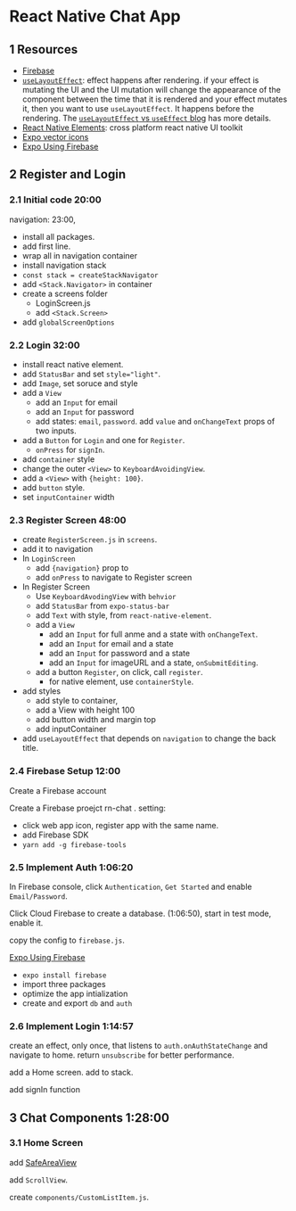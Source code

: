 # React Native Chat App

## 1 Resources

- [Firebase](https://youtu.be/O17OWyx08Cg)
- [`useLayoutEffect`](https://youtu.be/Ka1RrabgybI): effect happens after rendering. if your effect is mutating the UI and the UI mutation will change the appearance of the component between the time that it is rendered and your effect mutates it, then you want to use `useLayoutEffect`. It happens before the rendering. The [`useLayoutEffect` vs `useEffect` blog](https://daveceddia.com/useeffect-vs-uselayouteffect/) has more details.
- [React Native Elements](https://reactnativeelements.com/): cross platform react native UI toolkit
- [Expo vector icons](https://docs.expo.io/guides/icons/)
- [Expo Using Firebase](https://docs.expo.io/guides/using-firebase/)

## 2 Register and Login

### 2.1 Initial code 20:00

navigation: 23:00,

- install all packages.
- add first line.
- wrap all in navigation container
- install navigation stack
- `const stack = createStackNavigator`
- add `<Stack.Navigator>` in container
- create a screens folder
  - LoginScreen.js
  - add `<Stack.Screen>`
- add `globalScreenOptions`

### 2.2 Login 32:00

- install react native element.
- add `StatusBar` and set `style="light"`.
- add `Image`, set soruce and style
- add a `View`
  - add an `Input` for email
  - add an `Input` for password
  - add states: `email`, `password`. add `value` and `onChangeText` props of two inputs.
- add a `Button` for `Login` and one for `Register`.
  - `onPress` for `signIn`.
- add `container` style
- change the outer `<View>` to `KeyboardAvoidingView`.
- add a `<View>` with `{height: 100}`.
- add `button` style.
- set `inputContainer` width

### 2.3 Register Screen 48:00

- create `RegisterScreen.js` in `screens`.
- add it to navigation
- In `LoginScreen`
  - add `{navigation}` prop to
  - add `onPress` to navigate to Register screen
- In Register Screen
  - Use `KeyboardAvodingView` with `behvior`
  - add `StatusBar` from `expo-status-bar`
  - add `Text` with style, from `react-native-element`.
  - add a `View`
    - add an `Input` for full anme and a state with `onChangeText`.
    - add an `Input` for email and a state
    - add an `Input` for password and a state
    - add an `Input` for imageURL and a state, `onSubmitEditing`.
  - add a button `Register`, on click, call `register`.
    - for native element, use `containerStyle`.
- add styles
  - add style to container,
  - add a View with height 100
  - add button width and margin top
  - add inputContainer
- add `useLayoutEffect` that depends on `navigation` to change the back title.

### 2.4 Firebase Setup 12:00

Create a Firebase account

Create a Firebase proejct rn-chat .
setting:

- click web app icon, register app with the same name.
- add Firebase SDK
- `yarn add -g firebase-tools`

### 2.5 Implement Auth 1:06:20

In Firebase console, click `Authentication`, `Get Started` and enable `Email/Password`.

Click Cloud Firebase to create a database. (1:06:50), start in test mode, enable it.

copy the config to `firebase.js`.

[Expo Using Firebase](https://docs.expo.io/guides/using-firebase/)

- `expo install firebase`
- import three packages
- optimize the app intialization
- create and export `db` and `auth`

### 2.6 Implement Login 1:14:57

create an effect, only once, that listens to `auth.onAuthStateChange` and navigate to home. return `unsubscribe` for better performance.

add a Home screen. add to stack.

add signIn function

## 3 Chat Components 1:28:00

### 3.1 Home Screen

add [SafeAreaView](https://reactnative.dev/docs/safeareaview)

add `ScrollView`.

create `components/CustomListItem.js`.
